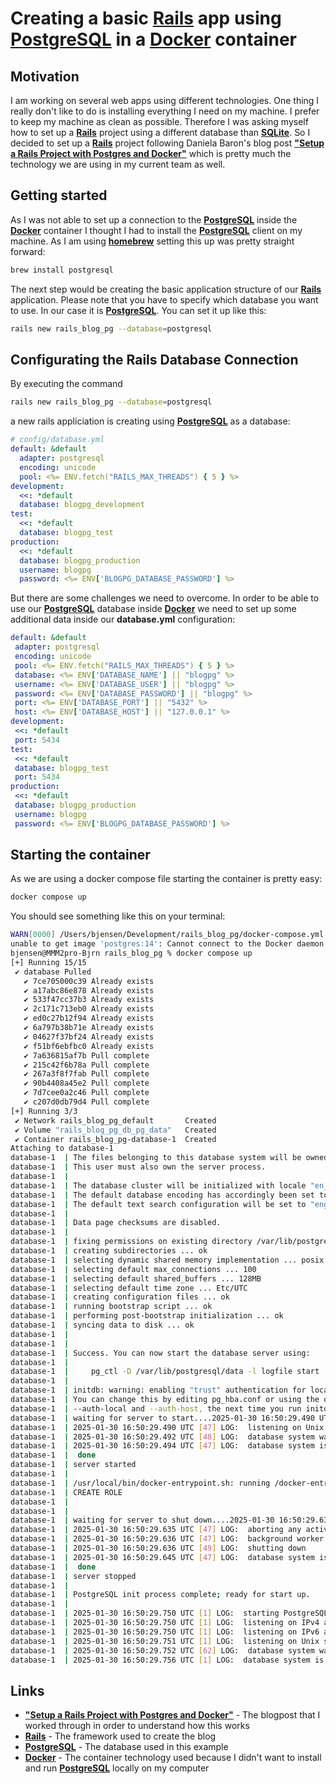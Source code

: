 # Creating a basic [Rails](https://github.com/rails/rails) app using [PostgreSQL](https://www.postgresql.org/) in a [Docker](https://www.docker.com/) container

## Motivation ##
I am working on several web apps using different technologies. One thing I really don't like to do is installing everything I need on my machine. I prefer to keep my machine as clean as possible. Therefore I was asking myself how to set up a [**Rails**](https://github.com/rails/rails) project using a different database than [**SQLite**](https://www.sqlite.org/). So I decided to set up a [**Rails**](https://github.com/rails/rails) project following Daniela Baron's blog post [**"Setup a Rails Project with Postgres and Docker"**](https://danielabaron.me/blog/rails-postgres-docker/) which is pretty much the technology we are using in my current team as well.

## Getting started ##
As I was not able to set up a connection to the [**PostgreSQL**](https://www.postgresql.org/) inside the [**Docker**](https://www.docker.com/) container I thought I had to install the [**PostgreSQL**](https://www.postgresql.org/) client on my machine. As I am using [**homebrew**](https://brew.sh/) setting this up was pretty straight forward:

```bash
brew install postgresql
```

The next step would be creating the basic application structure of our [**Rails**](https://github.com/rails/rails) application. Please note that you have to specify which database you want to use. In our case it is  [**PostgreSQL**](https://www.postgresql.org/). You can set it up like this:

```bash
rails new rails_blog_pg --database=postgresql
```

## Configurating the Rails Database Connection ##
By executing the command

```bash
rails new rails_blog_pg --database=postgresql
```

a new rails appliciation is creating using [**PostgreSQL**](https://www.postgresql.org/) as a database:

```yml
# config/database.yml
default: &default
  adapter: postgresql
  encoding: unicode
  pool: <%= ENV.fetch("RAILS_MAX_THREADS") { 5 } %>
development:
  <<: *default
  database: blogpg_development
test:
  <<: *default
  database: blogpg_test
production:
  <<: *default
  database: blogpg_production
  username: blogpg
  password: <%= ENV['BLOGPG_DATABASE_PASSWORD'] %>
```

 But there are some challenges we need to overcome. In order to be able to use our [**PostgreSQL**](https://www.postgresql.org/) database inside [**Docker**](https://www.docker.com/) we need to set up some additional data inside our **database.yml** configuration:

 ```yml
 default: &default
  adapter: postgresql
  encoding: unicode
  pool: <%= ENV.fetch("RAILS_MAX_THREADS") { 5 } %>
  database: <%= ENV['DATABASE_NAME'] || "blogpg" %>
  username: <%= ENV['DATABASE_USER'] || "blogpg" %>
  password: <%= ENV['DATABASE_PASSWORD'] || "blogpg" %>
  port: <%= ENV['DATABASE_PORT'] || "5432" %>
  host: <%= ENV['DATABASE_HOST'] || "127.0.0.1" %>
development:
  <<: *default
  port: 5434
test:
  <<: *default
  database: blogpg_test
  port: 5434
production:
  <<: *default
  database: blogpg_production
  username: blogpg
  password: <%= ENV['BLOGPG_DATABASE_PASSWORD'] %>
 ```

## Starting the container ##
As we are using a docker compose file starting the container is pretty easy:

```bash
docker compose up
```

You should see something like this on your terminal:

```bash
WARN[0000] /Users/bjensen/Development/rails_blog_pg/docker-compose.yml: the attribute `version` is obsolete, it will be ignored, please remove it to avoid potential confusion 
unable to get image 'postgres:14': Cannot connect to the Docker daemon at unix:///Users/bjensen/.docker/run/docker.sock. Is the docker daemon running?
bjensen@MMM2pro-Bjrn rails_blog_pg % docker compose up
[+] Running 15/15
 ✔ database Pulled                                                                                                                                                                    7.9s 
   ✔ 7ce705000c39 Already exists                                                                                                                                                      0.0s 
   ✔ a17abc86e878 Already exists                                                                                                                                                      0.0s 
   ✔ 533f47cc37b3 Already exists                                                                                                                                                      0.0s 
   ✔ 2c171c713eb0 Already exists                                                                                                                                                      0.0s 
   ✔ ed0c27b12f94 Already exists                                                                                                                                                      0.0s 
   ✔ 6a797b38b71e Already exists                                                                                                                                                      0.0s 
   ✔ 04627f37bf24 Already exists                                                                                                                                                      0.0s 
   ✔ f51bf6ebfbc0 Already exists                                                                                                                                                      0.0s 
   ✔ 7a636815af7b Pull complete                                                                                                                                                       5.9s 
   ✔ 215c42f6b78a Pull complete                                                                                                                                                       5.9s 
   ✔ 267a3f8f7fab Pull complete                                                                                                                                                       5.9s 
   ✔ 90b4408a45e2 Pull complete                                                                                                                                                       5.9s 
   ✔ 7d7cee0a2c46 Pull complete                                                                                                                                                       5.9s 
   ✔ c207d0db79d4 Pull complete                                                                                                                                                       5.9s 
[+] Running 3/3
 ✔ Network rails_blog_pg_default       Created                                                                                                                                        0.0s 
 ✔ Volume "rails_blog_pg_db_pg_data"   Created                                                                                                                                        0.0s 
 ✔ Container rails_blog_pg-database-1  Created                                                                                                                                        0.2s 
Attaching to database-1
database-1  | The files belonging to this database system will be owned by user "postgres".
database-1  | This user must also own the server process.
database-1  | 
database-1  | The database cluster will be initialized with locale "en_US.utf8".
database-1  | The default database encoding has accordingly been set to "UTF8".
database-1  | The default text search configuration will be set to "english".
database-1  | 
database-1  | Data page checksums are disabled.
database-1  | 
database-1  | fixing permissions on existing directory /var/lib/postgresql/data ... ok
database-1  | creating subdirectories ... ok
database-1  | selecting dynamic shared memory implementation ... posix
database-1  | selecting default max_connections ... 100
database-1  | selecting default shared_buffers ... 128MB
database-1  | selecting default time zone ... Etc/UTC
database-1  | creating configuration files ... ok
database-1  | running bootstrap script ... ok
database-1  | performing post-bootstrap initialization ... ok
database-1  | syncing data to disk ... ok
database-1  | 
database-1  | 
database-1  | Success. You can now start the database server using:
database-1  | 
database-1  |     pg_ctl -D /var/lib/postgresql/data -l logfile start
database-1  | 
database-1  | initdb: warning: enabling "trust" authentication for local connections
database-1  | You can change this by editing pg_hba.conf or using the option -A, or
database-1  | --auth-local and --auth-host, the next time you run initdb.
database-1  | waiting for server to start....2025-01-30 16:50:29.490 UTC [47] LOG:  starting PostgreSQL 14.15 (Debian 14.15-1.pgdg120+1) on aarch64-unknown-linux-gnu, compiled by gcc (Debian 12.2.0-14) 12.2.0, 64-bit
database-1  | 2025-01-30 16:50:29.490 UTC [47] LOG:  listening on Unix socket "/var/run/postgresql/.s.PGSQL.5432"
database-1  | 2025-01-30 16:50:29.492 UTC [48] LOG:  database system was shut down at 2025-01-30 16:50:29 UTC
database-1  | 2025-01-30 16:50:29.494 UTC [47] LOG:  database system is ready to accept connections
database-1  |  done
database-1  | server started
database-1  | 
database-1  | /usr/local/bin/docker-entrypoint.sh: running /docker-entrypoint-initdb.d/init.sql
database-1  | CREATE ROLE
database-1  | 
database-1  | 
database-1  | waiting for server to shut down....2025-01-30 16:50:29.634 UTC [47] LOG:  received fast shutdown request
database-1  | 2025-01-30 16:50:29.635 UTC [47] LOG:  aborting any active transactions
database-1  | 2025-01-30 16:50:29.636 UTC [47] LOG:  background worker "logical replication launcher" (PID 54) exited with exit code 1
database-1  | 2025-01-30 16:50:29.636 UTC [49] LOG:  shutting down
database-1  | 2025-01-30 16:50:29.645 UTC [47] LOG:  database system is shut down
database-1  |  done
database-1  | server stopped
database-1  | 
database-1  | PostgreSQL init process complete; ready for start up.
database-1  | 
database-1  | 2025-01-30 16:50:29.750 UTC [1] LOG:  starting PostgreSQL 14.15 (Debian 14.15-1.pgdg120+1) on aarch64-unknown-linux-gnu, compiled by gcc (Debian 12.2.0-14) 12.2.0, 64-bit
database-1  | 2025-01-30 16:50:29.750 UTC [1] LOG:  listening on IPv4 address "0.0.0.0", port 5432
database-1  | 2025-01-30 16:50:29.750 UTC [1] LOG:  listening on IPv6 address "::", port 5432
database-1  | 2025-01-30 16:50:29.751 UTC [1] LOG:  listening on Unix socket "/var/run/postgresql/.s.PGSQL.5432"
database-1  | 2025-01-30 16:50:29.752 UTC [62] LOG:  database system was shut down at 2025-01-30 16:50:29 UTC
database-1  | 2025-01-30 16:50:29.756 UTC [1] LOG:  database system is ready to accept connections
```

## Links
- [**"Setup a Rails Project with Postgres and Docker"**](https://danielabaron.me/blog/rails-postgres-docker/) - The blogpost that I worked through in order to understand how this works
- [**Rails**](https://github.com/rails/rails) - The framework used to create the blog
- [**PostgreSQL**](https://www.postgresql.org/) - The database used in this example
- [**Docker**](https://www.docker.com/) - The container technology used because I didn't want to install and run [**PostgreSQL**](https://www.postgresql.org/) locally on my computer
